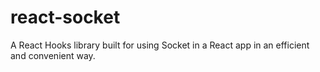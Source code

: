 # react-socket
A React Hooks library built for using Socket in a React app in an efficient and convenient way.
